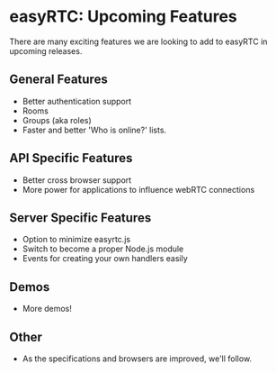 easyRTC: Upcoming Features
==========================

There are many exciting features we are looking to add to easyRTC in upcoming releases.

General Features
----------------
* Better authentication support
* Rooms
* Groups (aka roles)
* Faster and better 'Who is online?' lists.

API Specific Features
---------------------
* Better cross browser support
* More power for applications to influence webRTC connections

Server Specific Features
------------------------
* Option to minimize easyrtc.js
* Switch to become a proper Node.js module
* Events for creating your own handlers easily

Demos
-----
* More demos!

Other
-----
* As the specifications and browsers are improved, we'll follow.
